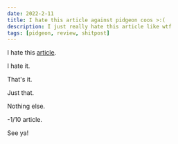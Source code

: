 ```yaml
---
date: 2022-2-11
title: I hate this article against pidgeon coos >:(
description: I just really hate this article like wtf
tags: [pidgeon, review, shitpost]
---
```


I hate this [article](https://www.gotpigeonsaz.com/blog/pigeon-cooing-is-more-than-just-annoying/).

I hate it.

That's it.

Just that.

Nothing else.

-1/10 article.

See ya!
